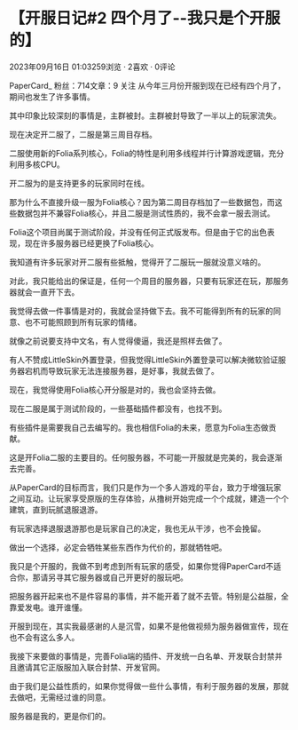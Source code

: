 # 【开服日记#2 四个月了--我只是个开服的】
2023年09月16日 01:03259浏览 · 2喜欢 · 0评论

PaperCard_
粉丝：714文章：9
关注
从今年三月份开服到现在已经有四个月了，期间也发生了许多事情。

其中印象比较深刻的事情是，主群被封。主群被封导致了一半以上的玩家流失。

现在决定开二服了，二服是第三周目存档。

二服使用新的Folia系列核心，Folia的特性是利用多线程并行计算游戏逻辑，充分利用多核CPU。

开二服为的是支持更多的玩家同时在线。

那为什么不直接升级一服为Folia核心？因为第二周目存档加了一些数据包，而这些数据包并不兼容Folia核心，并且二服是测试性质的，我不会拿一服去测试。

Folia这个项目尚属于测试阶段，并没有任何正式版发布。但是由于它的出色表现，现在许多服务器已经更换了Folia核心。

我知道有许多玩家对开二服有些抵触，觉得开了二服玩一服就没意义啥的。

对此，我只能给出的保证是，任何一个周目的服务器，只要有玩家还在玩，那服务器就会一直开下去。

我觉得去做一件事情是对的，我就会坚持做下去。我不可能得到所有的玩家的同意、也不可能照顾到所有玩家的情绪。

就像之前说要支持中文名，有人觉得傻逼，我还是照样去做了。

有人不赞成LittleSkin外置登录，但我觉得LittleSkin外置登录可以解决微软验证服务器宕机而导致玩家无法连接服务器，是好事，我就去做了。

现在，我觉得使用Folia核心开分服是对的，我也会坚持去做。

现在二服是属于测试阶段的，一些基础插件都没有，也找不到。

有些插件是需要我自己去编写的。我也相信Folia的未来，愿意为Folia生态做贡献。

这是开Folia二服的主要目的。任何服务器，不可能一开服就是完美的，我会逐渐去完善。

从PaperCard的目标而言，我们只是作为一个多人游戏的平台，致力于增强玩家之间互动。让玩家享受原版的生存体验，从撸树开始完成一个个成就，建造一个个建筑，直到玩腻退服退游。

有玩家选择退服退游那也是玩家自己的决定，我也无从干涉，也不会挽留。

做出一个选择，必定会牺牲某些东西作为代价的，那就牺牲吧。

我只是个开服的，我做不到考虑到所有玩家的感受，如果你觉得PaperCard不适合你，那请另寻其它服务器或自己开更好的服玩吧。

把服务器开起来也不是件容易的事情，并不能开着了就不去管。特别是公益服，全靠爱发电。谁开谁懂。

开服到现在，其实我最感谢的人是沉雪，如果不是他做视频为服务器做宣传，现在也不会有这么多人。

我接下来要做的事情是，完善Folia端的插件、开发统一白名单、开发联合封禁并且邀请其它正版服加入联合封禁、开发官网。

由于我们是公益性质的，如果你觉得做一些什么事情，有利于服务器的发展，那就去做吧，无需经过谁的同意。

服务器是我的，更是你们的。